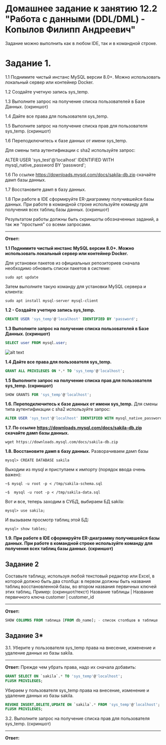 # Домашнее задание к занятию 12.2 "Работа с данными (DDL/DML) - Копылов Филипп Андреевич"

Задание можно выполнить как в любом IDE, так и в командной строке.

# Задание 1.

1.1 Поднимите чистый инстанс MySQL версии 8.0+. Можно использовать локальный сервер или контейнер Docker.

1.2 Создайте учетную запись sys_temp.

1.3 Выполните запрос на получение списка пользователей в Базе Данных. (скриншот)

1.4 Дайте все права для пользователя sys_temp.

1.5 Выполните запрос на получение списка прав для пользователя sys_temp. (скриншот)

1.6 Переподключитесь к базе данных от имени sys_temp.

Для смены типа аутентификации с sha2 используйте запрос:

ALTER USER 'sys_test'@'localhost' IDENTIFIED WITH mysql_native_password BY 'password';

1.6 По ссылке https://downloads.mysql.com/docs/sakila-db.zip скачайте дамп базы данных.

1.7 Восстановите дамп в базу данных.

1.8 При работе в IDE сформируйте ER-диаграмму получившейся базы данных. При работе в командной строке используйте команду для получения всех таблиц базы данных. (скриншот)

Результатом работы должны быть скриншоты обозначенных заданий, а так же "простыня" со всеми запросами.
___
**Ответ:**

**1.1 Поднимите чистый инстанс MySQL версии 8.0+. Можно использовать локальный сервер или контейнер Docker.**

Для установки пакетов из официальных репозиториев сначала необходимо обновить списки пакетов в системе:

```sudo apt update```

Затем выполните такую команду для установки MySQL сервера и клиента:

```sudo apt install mysql-server mysql-client```

**1.2 - Создайте учетную запись sys_temp.**
```SQL
CREATE USER 'sys_temp'@'localhost' IDENTIFIED BY 'password';
```
**1.3 Выполните запрос на получение списка пользователей в Базе Данных. (скриншот)**
```SQL
SELECT user FROM mysql.user;
```
![alt text](https://github.com/filipp761/Netology-sdb-homewoks/blob/main/img/1.jpg)

**1.4 Дайте все права для пользователя sys_temp.**
```SQL
GRANT ALL PRIVILEGES ON *.* TO 'sys_temp'@'localhost';
```
**1.5 Выполните запрос на получение списка прав для пользователя sys_temp. (скриншот)**
```SQL
SHOW GRANTS FOR 'sys_temp'@'localhost';
```
**1.6. Переподключитесь к базе данных от имени sys_temp.**
Для смены типа аутентификации с sha2 используйте запрос:
```SQL
ALTER USER 'sys_test'@'localhost' IDENTIFIED WITH mysql_native_password BY 'password';
```

**1.7. По ссылке https://downloads.mysql.com/docs/sakila-db.zip скачайте дамп базы данных.**

```wget https://downloads.mysql.com/docs/sakila-db.zip```

**1.8. Восстановите дамп в базу данных.**
Разворачиваем дамп базы

```mysql> CREATE DATABASE sakila```

Выходим из mysql и приступаем к импорту (порядок ввода очень важен):

```~$ mysql -u root -p < /tmp/sakila-schema.sql```

```~$  mysql -u root -p < /tmp/sakila-data.sql```

Вот и все, теперь заходим в СУБД, выбираем БД sakila:

```mysql> use sakila;```

И вызываем просмотр таблиц этой БД:

```mysql> show tables;```

**1.9. При работе в IDE сформируйте ER-диаграмму получившейся базы данных. При работе в командной строке используйте команду для получения всех таблиц базы данных. (скриншот)**

## Задание 2
Составьте таблицу, используя любой текстовый редактор или Excel, в которой должно быть два столбца: в первом должны быть названия таблиц восстановленной базы, во втором названия первичных ключей этих таблиц. Пример: (скриншот/текст)
Название таблицы | Название первичного ключа
customer         | customer_id
___
**Ответ:**
```SQL
SHOW COLUMNS FROM таблица [FROM db_name]; - список столбцов в таблице
```

## Задание 3*
3.1. Уберите у пользователя sys_temp права на внесение, изменение и удаление данных из базы sakila.
___
**Ответ:**
Прежде чем убрать права, надо их сначала добавить:
```SQL
GRANT SELECT ON `sakila`.* TO 'sys_temp'@'localhost';
FLUSH PRIVILEGES;
```
Убираем у пользователя sys_temp права на внесение, изменение и удаление данных из базы sakila.
```SQL
REVOKE INSERT,DELETE,UPDATE ON `sakila`.* FROM 'sys_temp'@'localhost';
FLUSH PRIVILEGES;
```
3.2. Выполните запрос на получение списка прав для пользователя sys_temp. (скриншот)
___
**Ответ:**
